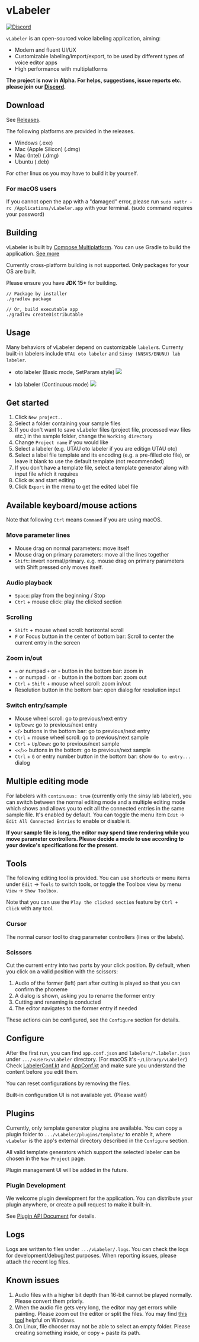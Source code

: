 # vLabeler

[![Discord](https://img.shields.io/discord/984044285584359444?style=for-the-badge&label=discord&logo=discord&logoColor=ffffff&color=7389D8&labelColor=6A7EC2)](https://discord.gg/yrTqG2SrRd)

`vLabeler` is an open-sourced voice labeling application, aiming:
- Modern and fluent UI/UX
- Customizable labeling/import/export, to be used by different types of voice editor apps
- High performance with multiplatforms

**The project is now in Alpha.
For helps, suggestions, issue reports etc. please join our [Discord](https://discord.gg/yrTqG2SrRd).** 

## Download
See [Releases](https://github.com/sdercolin/vlabeler/releases).

The following platforms are provided in the releases.
- Windows (.exe)
- Mac (Apple Silicon) (.dmg)
- Mac (Intel) (.dmg)
- Ubuntu (.deb)

For other linux os you may have to build it by yourself.

### For macOS users
If you cannot open the app with a "damaged" error, please run `sudo xattr -rc /Applications/vLabeler.app`
with your terminal. (sudo command requires your password)

## Building
vLabeler is built by [Compose Multiplatform](https://github.com/JetBrains/compose-jb). You can use Gradle to build the application. [See more](https://github.com/JetBrains/compose-jb/tree/master/tutorials/Native_distributions_and_local_execution)

Currently cross-platform building is not supported. Only packages for your OS are built.

Please ensure you have **JDK 15+** for building.

```
// Package by installer
./gradlew package

// Or, build executable app
./gradlew createDistributable
```

## Usage
Many behaviors of vLabeler depend on customizable `labeler`s.
Currenty built-in labelers include `UTAU oto labeler` and `Sinsy (NNSVS/ENUNU) lab labeler`.

- oto labeler (Basic mode, SetParam style)
  ![](readme/oto.gif)

- lab labeler (Continuous mode)
  ![](readme/lab.gif)

## Get started
1. Click `New project..` 
2. Select a folder containing your sample files
3. If you don't want to save vLabeler files (project file, processed wav files etc.) in the sample folder, change the `Working directory`
4. Change `Project name` if you would like
5. Select a labeler (e.g. UTAU oto labeler if you are editign UTAU oto)
6. Select a label file template and its encoding (e.g. a pre-filled oto file), or leave it blank to use the default template (not recommended)
7. If you don't have a template file, select a template generator along with input file which it requires
8. Click `OK` and start editing
9. Click `Export` in the menu to get the edited label file
 
## Available keyboard/mouse actions
Note that following `Ctrl` means `Command` if you are using macOS.

### Move parameter lines
- Mouse drag on normal parameters: move itself
- Mouse drag on primary parameters: move all the lines together
- `Shift`: invert normal/primary. e.g. mouse drag on primary parameters with Shift pressed only moves itself.

### Audio playback
- `Space`: play from the beginning / Stop
- `Ctrl` + mouse click: play the clicked section

### Scrolling
- `Shift` + mouse wheel scroll: horizontal scroll
- `F` or Focus button in the center of bottom bar: Scroll to center the current entry in the screen

### Zoom in/out
- `=` or numpad `+` or `+` button in the bottom bar: zoom in
- `-` or numpad `-` or `-` button in the bottom bar: zoom out
- `Ctrl` + `Shift` + mouse wheel scroll: zoom in/out
- Resolution button in the bottom bar: open dialog for resolution input

### Switch entry/sample
- Mouse wheel scroll: go to previous/next entry
- `Up`/`Down`: go to previous/next entry
- `<`/`>` buttons in the bottom bar: go to previous/next entry
- `Ctrl` + mouse wheel scroll: go to previous/next sample
- `Ctrl` + `Up`/`Down`: go to previous/next sample
- `<<`/`>>` buttons in the bottom: go to previous/next sample
- `Ctrl` + `G` or entry number button in the bottom bar: show `Go to entry...` dialog

## Multiple editing mode
For labelers with `continuous: true` (currently only the sinsy lab labeler), you can switch between the normal editing mode and
a multiple editing mode which shows and allows you to edit all the connected entries in the same sample file.
It's enabled by default. You can toggle the menu item `Edit` -> `Edit All Connected Entries` to enable or disable it.

**If your sample file is long, the editor may spend time rendering while you move parameter controllers. Please decide
a mode to use according to your device's specifications for the present.** 


## Tools
The following editing tool is provided.
You can use shortcuts or menu items under `Edit` -> `Tools` to switch tools, or toggle the Toolbox view by menu `View`
-> `Show Toolbox`.

Note that you can use the `Play the clicked section` feature by `Ctrl + Click` with any tool.

### Cursor
The normal cursor tool to drag parameter controllers (lines or the labels).

### Scissors
Cut the current entry into two parts by your click position.
By default, when you click on a valid position with the scissors:
1. Audio of the former (left) part after cutting is played so that you can confirm the phoneme
2. A dialog is shown, asking you to rename the former entry
3. Cutting and renaming is conducted
4. The editor navigates to the former entry if needed

These actions can be configured, see the `Configure` section for details.

## Configure
After the first run, you can find `app.conf.json` and `labelers/*.labeler.json` under `.../<user>/vLabeler` directory. (For macOS it's `~/Library/vLabeler`)
Check [LabelerConf.kt](src/jvmMain/kotlin/com/sdercolin/vlabeler/model/LabelerConf.kt) and [AppConf.kt](src/jvmMain/kotlin/com/sdercolin/vlabeler/model/AppConf.kt) 
and make sure you understand the content before you edit them.

You can reset configurations by removing the files.

Built-in configuration UI is not available yet. (Please wait!)

## Plugins
Currently, only template generator plugins are available.
You can copy a plugin folder to `.../vLabeler/plugins/template/` to enable it, where `vLabeler` is the app's external directory described in the `Configure` section.

All valid template generators which support the selected labeler can be chosen in the `New Project` page. 

Plugin management UI will be added in the future.

### Plugin Development
We welcome plugin development for the application.
You can distribute your plugin anywhere, or create a pull request to make it built-in.

See [Plugin API Document](readme/plugin-development.md) for details.

## Logs
Logs are written to files under `.../vLabeler/.logs`.
You can check the logs for development/debug/test purposes.
When reporting issues, please attach the recent log files.

## Known issues
1. Audio files with a higher bit depth than 16-bit cannot be played normally. Please convert them priorly.
2. When the audio file gets very long, the editor may get errors while painting. Please zoom out the editor or split the files. You may find [this tool](https://github.com/sdercolin/LongWavOtoHelper) helpful on Windows.
3. On Linux, file chooser may not be able to select an empty folder. Please creating something inside, or copy + paste its path.

